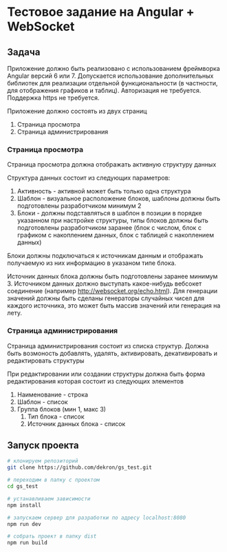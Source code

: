 # Тестовое задание на Angular + WebSocket

## Задача

Приложение должно быть реализовано с использованием фреймворка Angular версий 6 или 7. 
Допускается использование дополнительных библиотек для реализации отдельной функциональности (в частности, для отображения графиков и таблиц). Авторизация не требуется. Поддержка https не требуется.

Приложение должно состоять из двух страниц
1. Страница просмотра
2. Страница администрирования

### Страница просмотра

Страница просмотра должна отображать активную структуру данных

Структура данных состоит из следующих параметров:
1. Активность - активной может быть только одна структура
2. Шаблон - визуальное расположение блоков, шаблоны должны быть подготовлены разработчиком минимум 2
3. Блоки - должны подставляться в шаблон в позиции в порядке указанном при настройке структуры, типы блоков должны быть подготовлены разработчиком заранее (блок с числом, блок с графиком с накоплением данных, блок с таблицей с накоплением данных)

Блоки должны подключаться к источникам данным и отображать получаемую из них информацию в указаном типе блока.

Источник данных блока должны быть подготовлены заранее минимум 3.
Источником данных должно выступать какое-нибудь вебсокет соединение (например http://websocket.org/echo.html). 
Для генерации значений должны быть сделаны генераторы случайных чисел для каждого источника, это может быть массив значений или генерация на лету. 

### Страница администрирования

Страница администрирования состоит из списка структур.
Должна быть возмоность добавлять, удалять, активировать, декативировать и редактировать структуры

При редактировании или создании структуры должна быть форма редактирования которая состоит из следующих элементов

1. Наименование - строка
2. Шаблон - список
3. Группа блоков (мин 1, макс 3)
    1. Тип блока - список
    2. Источник данных блока - список


## Запуск проекта

``` bash
# клонируем репозиторий
git clone https://github.com/dekron/gs_test.git

# переходим в папку с проектом
cd gs_test

# устанавливаем зависимости
npm install

# запускаем сервер для разработки по адресу localhost:8080
npm run dev

# собрать проект в папку dist
npm run build
```
